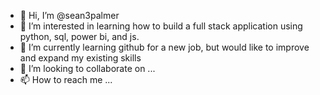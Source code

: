 - 👋 Hi, I’m @sean3palmer
- 👀 I’m interested in learning how to build a full stack application using python, sql, power bi, and js.
- 🌱 I’m currently learning github for a new job, but would like to improve and expand my existing skills
- 💞️ I’m looking to collaborate on ...
- 📫 How to reach me ...

<!---
sean3palmer/sean3palmer is a ✨ special ✨ repository because its `README.md` (this file) appears on your GitHub profile.
You can click the Preview link to take a look at your changes.
--->
